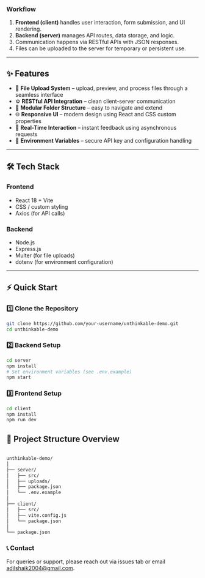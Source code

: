 
### Workflow

1. **Frontend (client)** handles user interaction, form submission, and UI rendering.  
2. **Backend (server)** manages API routes, data storage, and logic.  
3. Communication happens via RESTful APIs with JSON responses.  
4. Files can be uploaded to the server for temporary or persistent use.

---

## ✨ Features

- 📄 **File Upload System** – upload, preview, and process files through a seamless interface  
- ⚙️ **RESTful API Integration** – clean client-server communication  
- 🧭 **Modular Folder Structure** – easy to navigate and extend  
- 🌐 **Responsive UI** – modern design using React and CSS custom properties  
- 🔄 **Real-Time Interaction** – instant feedback using asynchronous requests  
- 🧹 **Environment Variables** – secure API key and configuration handling  

---

## 🛠️ Tech Stack

### Frontend
- React 18 + Vite  
- CSS / custom styling  
- Axios (for API calls)  

### Backend
- Node.js  
- Express.js  
- Multer (for file uploads)  
- dotenv (for environment configuration)

---

## ⚡ Quick Start

### 1️⃣ Clone the Repository
```bash
git clone https://github.com/your-username/unthinkable-demo.git
cd unthinkable-demo
```

### 2️⃣ Backend Setup
```bash
cd server
npm install
# Set environment variables (see .env.example)
npm start
```

### 3️⃣ Frontend Setup
```bash
cd client
npm install
npm run dev

```

## 📁 Project Structure Overview
```bash

unthinkable-demo/
│
├── server/
│   ├── src/
│   ├── uploads/
│   ├── package.json
│   └── .env.example
│
├── client/
│   ├── src/
│   ├── vite.config.js
│   └── package.json
│
└── package.json
```


### 📞 Contact

For queries or support, please reach out via issues tab or email adilshaik2004@gmail.com.
